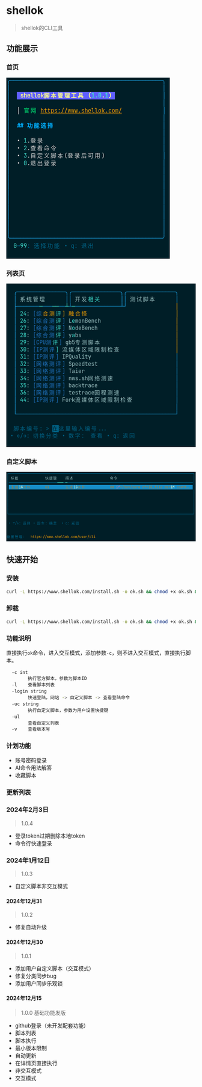 # shellok

> shellok的CLI工具

## 功能展示

### 首页
![首页](https://raw.githubusercontent.com/zhangjunjie6b/shellok/refs/heads/main/img/%E9%A6%96%E9%A1%B5.png)

### 列表页

![列表页](https://raw.githubusercontent.com/zhangjunjie6b/shellok/refs/heads/main/img/%E5%88%97%E8%A1%A8%E9%A1%B5.png)

### 自定义脚本
![列表页](https://raw.githubusercontent.com/zhangjunjie6b/shellok/refs/heads/main/img/%E8%87%AA%E5%AE%9A%E4%B9%89%E8%84%9A%E6%9C%AC.png)


## 快速开始

### 安装
```bash
curl -L https://www.shellok.com/install.sh -o ok.sh && chmod +x ok.sh && sudo bash ok.sh
```

### 卸载
```bash
curl -L https://www.shellok.com/install.sh -o ok.sh && chmod +x ok.sh && sudo bash ok.sh uninstall
```

### 功能说明
直接执行`ok`命令，进入交互模式，添加参数`-c`，则不进入交互模式，直接执行脚本。

```bash
  -c int
        执行官方脚本，参数为脚本ID
  -l    查看脚本列表
  -login string
        快速登陆，网站 -> 自定义脚本 -> 查看登陆命令
  -uc string
        执行自定义脚本，参数为用户设置快捷键
  -ul
        查看自定义列表
  -v    查看版本号

```



### 计划功能
* 账号密码登录
* AI命令用法解答
* 收藏脚本





### 更新列表

### 2024年2月3日
> 1.0.4
* 登录token过期删除本地token
* 命令行快速登录


### 2024年1月12日
> 1.0.3
* 自定义脚本非交互模式

#### 2024年12月31
> 1.0.2
* 修复自动升级

#### 2024年12月30

> 1.0.1
* 添加用户自定义脚本（交互模式）
* 修复分类同步bug
* 添加用户同步乐观锁

#### 2024年12月15 

> 1.0.0 基础功能发版
* github登录（未开发配套功能）
* 脚本列表
* 脚本执行
* 最小版本限制
* 自动更新
* 在详情页直接执行
* 非交互模式
* 交互模式
